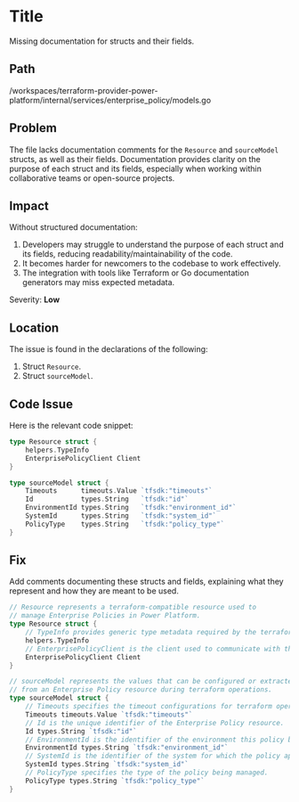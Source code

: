 # Title

Missing documentation for structs and their fields.

## Path

/workspaces/terraform-provider-power-platform/internal/services/enterprise_policy/models.go

## Problem

The file lacks documentation comments for the `Resource` and `sourceModel` structs, as well as their fields. Documentation provides clarity on the purpose of each struct and its fields, especially when working within collaborative teams or open-source projects.

## Impact

Without structured documentation:
1. Developers may struggle to understand the purpose of each struct and its fields, reducing readability/maintainability of the code.
2. It becomes harder for newcomers to the codebase to work effectively.
3. The integration with tools like Terraform or Go documentation generators may miss expected metadata.

Severity: **Low**

## Location

The issue is found in the declarations of the following:
1. Struct `Resource`.
2. Struct `sourceModel`.

## Code Issue

Here is the relevant code snippet:

```go
type Resource struct {
	helpers.TypeInfo
	EnterprisePolicyClient Client
}

type sourceModel struct {
	Timeouts      timeouts.Value `tfsdk:"timeouts"`
	Id            types.String   `tfsdk:"id"`
	EnvironmentId types.String   `tfsdk:"environment_id"`
	SystemId      types.String   `tfsdk:"system_id"`
	PolicyType    types.String   `tfsdk:"policy_type"`
}
```

## Fix

Add comments documenting these structs and fields, explaining what they represent and how they are meant to be used.

```go
// Resource represents a terraform-compatible resource used to 
// manage Enterprise Policies in Power Platform.
type Resource struct {
	// TypeInfo provides generic type metadata required by the terraform framework.
	helpers.TypeInfo
	// EnterprisePolicyClient is the client used to communicate with the Power Platform API.
	EnterprisePolicyClient Client
}

// sourceModel represents the values that can be configured or extracted 
// from an Enterprise Policy resource during terraform operations.
type sourceModel struct {
	// Timeouts specifies the timeout configurations for terraform operations.
	Timeouts timeouts.Value `tfsdk:"timeouts"`
	// Id is the unique identifier of the Enterprise Policy resource.
	Id types.String `tfsdk:"id"`
	// EnvironmentId is the identifier of the environment this policy belongs to.
	EnvironmentId types.String `tfsdk:"environment_id"`
	// SystemId is the identifier of the system for which the policy applies.
	SystemId types.String `tfsdk:"system_id"`
	// PolicyType specifies the type of the policy being managed.
	PolicyType types.String `tfsdk:"policy_type"`
}
```